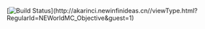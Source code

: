 [![Build Status](http://akarinci.newinfinideas.cn/app/rest/builds/Regular(id:NEWorldMC_Objective)/statusIcon)](http://akarinci.newinfinideas.cn//viewType.html?RegularId=NEWorldMC_Objective&guest=1)